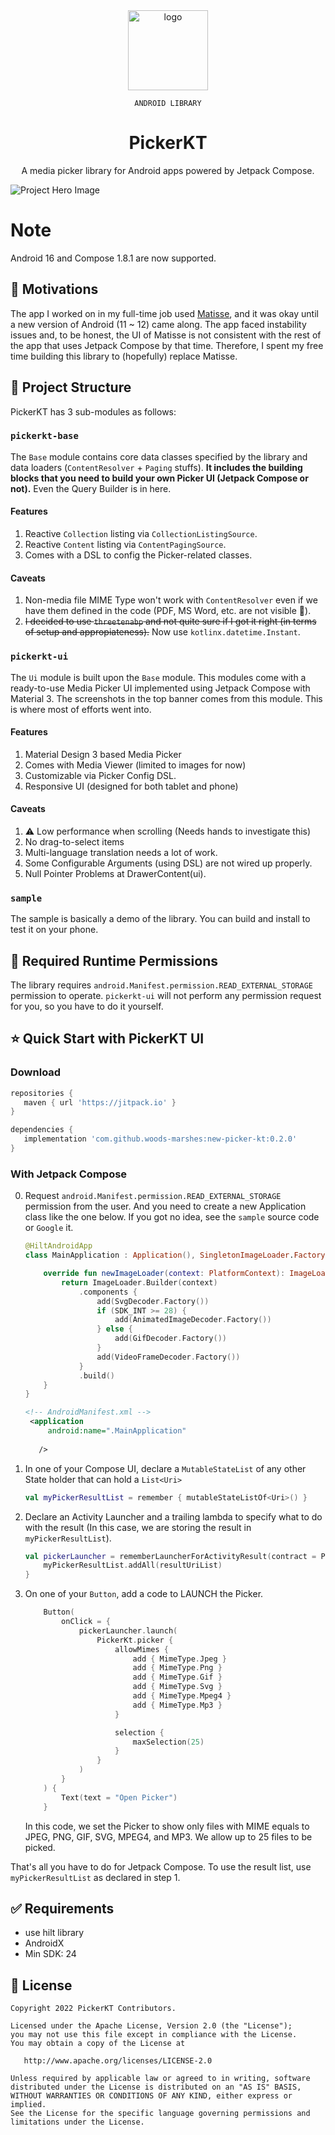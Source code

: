 
<div align="center">

<img width="128" height="128" src="./repo_metadata/logo.webp" alt="logo">

<span>

`ANDROID LIBRARY`

</span>

# PickerKT

<p>A media picker library for Android apps powered by Jetpack Compose.</p>
</div>

![Project Hero Image](./repo_metadata/hero_image.png)
# Note
Android 16 and Compose 1.8.1 are now supported.

## 🚩 Motivations
The app I worked on in my full-time job used [Matisse](https://github.com/zhihu/Matisse), and it was okay until a new version of Android (11 ~ 12) came along. The app faced instability issues and, to be honest, the UI of Matisse is not consistent with the rest of the app that uses Jetpack Compose by that time. Therefore, I spent my free time building this library to (hopefully) replace Matisse.


## 🎀 Project Structure
PickerKT has 3 sub-modules as follows:

### `pickerkt-base`
The `Base` module contains core data classes specified by the library and data loaders (`ContentResolver` + `Paging` stuffs). **It includes the building blocks that you need to build your own Picker UI (Jetpack Compose or not).** Even the Query Builder is in here.

#### Features
1. Reactive `Collection` listing via `CollectionListingSource`.
2. Reactive `Content` listing via `ContentPagingSource`.
3. Comes with a DSL to config the Picker-related classes.

#### Caveats
1. Non-media file MIME Type won't work with `ContentResolver` even if we have them defined in the code (PDF, MS Word, etc. are not visible 🥲).
2. ~~I decided to use `threetenabp` and not quite sure if I got it right (in terms of setup and appropiateness).~~
   Now use `kotlinx.datetime.Instant`.

### `pickerkt-ui`
The `Ui` module is built upon the `Base` module. This modules come with a ready-to-use Media Picker UI implemented using Jetpack Compose with Material 3. The screenshots in the top banner comes from this module. This is where most of efforts went into.

#### Features
1. Material Design 3 based Media Picker
2. Comes with Media Viewer (limited to images for now)
3. Customizable via Picker Config DSL.
4. Responsive UI (designed for both tablet and phone)

#### Caveats
1. ⚠️ Low performance when scrolling (Needs hands to investigate this)
2. No drag-to-select items
3. Multi-language translation needs a lot of work.
4. Some Configurable Arguments (using DSL) are not wired up properly.
5. Null Pointer Problems at DrawerContent(ui).

### `sample`
The sample is basically a demo of the library. You can build and install to test it on your phone.


## 🔐 Required Runtime Permissions
The library requires `android.Manifest.permission.READ_EXTERNAL_STORAGE` permission to operate. `pickerkt-ui` will not perform any permission request for you, so you have to do it yourself.


## ⭐ Quick Start with PickerKT UI

### Download
```groovy
repositories {
   maven { url 'https://jitpack.io' }
}

dependencies {
   implementation 'com.github.woods-marshes:new-picker-kt:0.2.0'
}
```

### With Jetpack Compose
0. Request `android.Manifest.permission.READ_EXTERNAL_STORAGE` permission from the user. And you need to create a new Application class like the one below. If you got no idea, see the `sample` source code or `Google` it.
   ```kotlin
   @HiltAndroidApp
   class MainApplication : Application(), SingletonImageLoader.Factory {
   
       override fun newImageLoader(context: PlatformContext): ImageLoader {
           return ImageLoader.Builder(context)
               .components {
                   add(SvgDecoder.Factory())
                   if (SDK_INT >= 28) {
                       add(AnimatedImageDecoder.Factory())
                   } else {
                       add(GifDecoder.Factory())
                   }
                   add(VideoFrameDecoder.Factory())
               }
               .build()
       }
   }
    ```
   ```xml
   <!-- AndroidManifest.xml -->
    <application
        android:name=".MainApplication"
    
      />
   ```
1. In one of your Compose UI, declare a `MutableStateList` of any other State holder that can hold a `List<Uri>`
    ```kotlin
    val myPickerResultList = remember { mutableStateListOf<Uri>() }
    ```
2. Declare an Activity Launcher and a trailing lambda to specify what to do with the result (In this case, we are storing the result in `myPickerResultList`).
    ```kotlin
    val pickerLauncher = rememberLauncherForActivityResult(contract = PickerKtActivityResult()) { resultUriList ->
        myPickerResultList.addAll(resultUriList)
    }
    ```
3. On one of your `Button`, add a code to LAUNCH the Picker.
    ```kotlin
        Button(
            onClick = {
                pickerLauncher.launch(
                    PickerKt.picker {
                        allowMimes {
                            add { MimeType.Jpeg }
                            add { MimeType.Png }
                            add { MimeType.Gif }
                            add { MimeType.Svg }
                            add { MimeType.Mpeg4 }
                            add { MimeType.Mp3 }
                        }

                        selection {
                            maxSelection(25)
                        }
                    }
                )
            }
        ) {
            Text(text = "Open Picker")
        }
    ```

    In this code, we set the Picker to show only files with MIME equals to JPEG, PNG, GIF, SVG, MPEG4, and MP3. We allow up to 25 files to be picked.

That's all you have to do for Jetpack Compose. To use the result list, use `myPickerResultList` as declared in step 1.

## ✅ Requirements
- use hilt library
- AndroidX
- Min SDK: 24

## 📃 License
    Copyright 2022 PickerKT Contributors.

    Licensed under the Apache License, Version 2.0 (the "License");
    you may not use this file except in compliance with the License.
    You may obtain a copy of the License at

       http://www.apache.org/licenses/LICENSE-2.0

    Unless required by applicable law or agreed to in writing, software
    distributed under the License is distributed on an "AS IS" BASIS,
    WITHOUT WARRANTIES OR CONDITIONS OF ANY KIND, either express or implied.
    See the License for the specific language governing permissions and
    limitations under the License.
